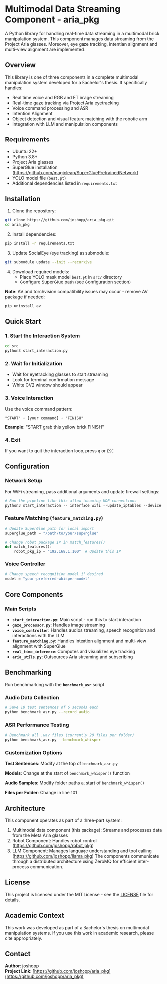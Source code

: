 # Multimodal Data Streaming Component - aria_pkg

A Python library for handling real-time data streaming in a multimodal brick manipulation system. This component manages data streaming from the Project Aria glasses. Moreover, eye gaze tracking, intentian alignment and multi-view alignment are implemented.

## Overview

This library is one of three components in a complete multimodal manipulation system developed for a Bachelor's thesis. It specifically handles:

- Real time voice and RGB and ET image streaming
- Real-time gaze tracking via Project Aria eyetracking
- Voice command processing and ASR
- Intention Alignment
- Object detection and visual feature matching with the robotic arm
- Integration with LLM and manipulation components

## Requirements

- Ubuntu 22+
- Python 3.8+
- Project Aria glasses
- SuperGlue installation (https://github.com/magicleap/SuperGluePretrainedNetwork)
- YOLO model file (`best.pt`)
- Additional dependencies listed in `requirements.txt`
  
## Installation

1. Clone the repository:
```bash
git clone https://github.com/joshopp/aria_pkg.git
cd aria_pkg
```
2. Install dependencies:
```bash
pip install -r requirements.txt
```
3. Update SocialEye (eye tracking) as submodule:
```bash
git submodule update --init --recursive
```
4. Download required models:
   - Place YOLO mask model `best.pt` in `src/` directory
   - Configure SuperGlue path (see Configuration section)


**Note**: AV and torchvision compatibility issues may occur - remove AV package if needed:
```bash
pip uninstall av
```

## Quick Start

### 1. Start the Interaction System
```bash
cd src
python3 start_interaction.py
```

### 2. Wait for Initialization
- Wait for eyetracking glasses to start streaming
- Look for terminal confirmation message
- White CV2 window should appear

### 3. Voice Interaction
Use the voice command pattern:
```
"START" + [your command] + "FINISH"
```

**Example**: "START grab this yellow brick FINISH"

### 4. Exit
If you want to quit the interaction loop, press `q` or `ESC`


## Configuration

### Network Setup
For WiFi streaming, pass additional arguments and update firewall settings:
```python
# Run the pipeline like this allow incoming UDP connections
python3 start_interaction -- interface wifi --update_iptables --device-ip your_device_ip
```

### Feature Matching (`feature_matching.py`)
```python
# Update SuperGlue path for local import
superglue_path = "/path/to/your/superglue"

# Change robot package IP in match_features()
def match_features():
    robot_pkg_ip = "192.168.1.100"  # Update this IP
```

### Voice Controller
```python
# Change speech recognition model if desired
model = "your-preferred-whisper-model"
```

## Core Components

### Main Scripts
- **`start_interaction.py`**: Main script - run this to start interaction
- **`gaze_processor.py`**: Handles image streaming
- **`voice_controller`**: Handles audios streaming, speech recognition and interactions with the LLM
- **`feature_matching.py`**: Handles intention alignment and multi-view alignment with SuperGlue
- **`real_time_inference`**: Computes and visualizes eye tracking
- **`aria_utils.py`**: Outsources Aria streaming and subscribing


## Benchmarking
Run benchmarking with the **`benchmark_asr`** script
### Audio Data Collection
```bash
# Save 10 test sentences of 6 seconds each
python benchmark_asr.py --record_audio
```

### ASR Performance Testing
```bash
# Benchmark all .wav files (currently 20 files per folder)
python benchmark_asr.py --benchmark_whisper
```

### Customization Options
**Test Sentences**: Modify at the top of `benchmark_asr.py`

**Models**: Change at the start of `benchmark_whisper()` function

**Audio Samples**: Modify folder paths at start of `benchmark_whisper()`

**Files per Folder**: Change in line 101


## Architecture
This component operates as part of a three-part system:

1. Multimodal data component (this package): Streams and processes data from the Meta Aria glasses
2. Robot Component: Handles robot control (https://github.com/joshopp/robot_pkg)
3. LLM Component: Manages language understanding and tool calling (https://github.com/joshopp/llama_pkg)
The components communicate through a distributed architecture using ZeroMQ for efficient inter-process communication.


## License

This project is licensed under the MIT License - see the [LICENSE](LICENSE) file for details.

## Academic Context

This work was developed as part of a Bachelor's thesis on multimodal manipulation systems. If you use this work in academic research, please cite appropriately.

## Contact

**Author**: joshopp  
**Project Link**: [https://github.com/joshopp/aria_pkg](https://github.com/joshopp/aria_pkg)
